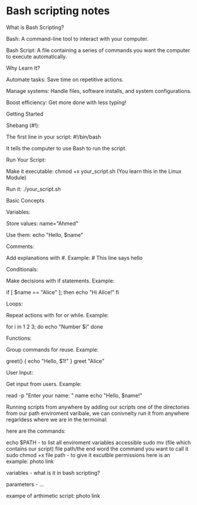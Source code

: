 # Bash scripting notes

What is Bash Scripting?





Bash: A command-line tool to interact with your computer.



Bash Script: A file containing a series of commands you want the computer to execute automatically.

Why Learn It?





Automate tasks: Save time on repetitive actions.



Manage systems: Handle files, software installs, and system configurations.



Boost efficiency: Get more done with less typing!

Getting Started





Shebang (#!):





The first line in your script: #!/bin/bash



It tells the computer to use Bash to run the script.



Run Your Script:





Make it executable: chmod +x your_script.sh (You learn this in the Linux Module)



Run it: ./your_script.sh

Basic Concepts





Variables:





Store values: name="Ahmed"



Use them: echo "Hello, $name"



Comments:





Add explanations with #.
Example: # This line says hello



Conditionals:





Make decisions with if statements.
Example:

if [ $name == "Alice" ]; then echo "Hi Alice!" fi



Loops:





Repeat actions with for or while.
Example:

for i in 1 2 3; do echo "Number $i" done



Functions:





Group commands for reuse.
Example:

greet() { echo "Hello, $1!" } greet "Alice"



User Input:





Get input from users.
Example:

read -p "Enter your name: " name echo "Hello, $name!"

Running scripts from anywhere by adding our scripts one of the directories from our path enviroment varibale, we can conivnelty run it from anywhere regarldess where we are in the termoinal:

here are the commands:

echo $PATH - to list all enviroment variables accessible
sudo mv (file which contains our script) file path/the end word the command you want to call it 
sudo chmod +x file path - to give it excutble permissions 
here is an example:
photo link


variables - what is it in bash scripting?

parameters - ... 

exampe of arthimetic script: 
photo link